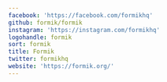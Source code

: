 ```yaml
---
facebook: 'https://facebook.com/formikhq'
github: formik/formik
instagram: 'https://instagram.com/formikhq'
logohandle: formik
sort: formik
title: Formik
twitter: formikhq
website: 'https://formik.org/'
---
```

